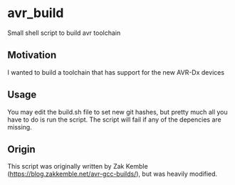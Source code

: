 # avr_build
Small shell script to build avr toolchain


## Motivation

I wanted to build a toolchain that has support for the new AVR-Dx devices

## Usage

You may edit the build.sh file to set new git hashes, but pretty much all you have to do
is run the script. The script will fail if any of the depencies are missing.

## Origin

This script was originally written by Zak Kemble (https://blog.zakkemble.net/avr-gcc-builds/), but was heavily 
modified.
